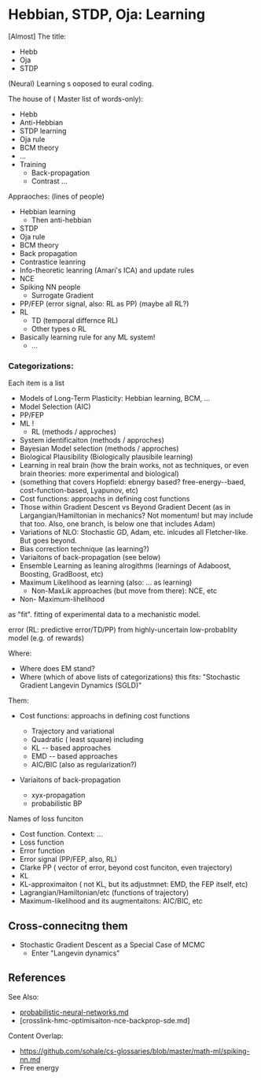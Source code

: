 # Hebbian, STDP, Oja: Learning


[Almost] The title:
* Hebb
* Oja
* STDP

(Neural) Learning s ooposed to eural coding.

The house of (
Master list of words-only):
* Hebb
* Anti-Hebbian
* STDP learning
* Oja rule
* BCM theory
* ...
* Training
    * Back-propagation
    * Contrast ...

Appraoches: (lines of people)
* Hebbian learning
   * Then anti-hebbian
* STDP
* Oja rule
* BCM theory
* Back propagation
* Contrastice leanring
* Info-theoretic leanring (Amari's ICA) and update rules
* NCE
* Spiking NN people
   * Surrogate Gradient
* PP/FEP (error signal, also: RL as PP) (maybe all RL?)
* RL
   * TD (temporal differnce RL)
   * Other types o RL
* Basically learning rule for any ML system!
    * ...

### Categorizations:
Each item is a list
* Models of Long-Term Plasticity: Hebbian learning, BCM, ...
* Model Selection (AIC)
* PP/FEP
* ML !
   * RL (methods / approches)
* System identificaiton (methods / approches)
* Bayesian Model selection (methods / approches)
* Biological Plausibility (Biologically plausibile learning)
* Learning in real brain (how the brain works, not as techniques, or even brain theories: more experimental and biological)
* (something that covers Hopfield: ebnergy based? free-energy--baed, cost-function-based, Lyapunov, etc)
* Cost functions: approachs in defining cost functions
* Those within Gradient Descent vs Beyond Gradient Decent (as in Largangian/Hamiltonian in mechanics? Not momentum! but may include that too. Also, one branch, is below one that includes Adam)
* Variations of NLO: Stochastic GD, Adam, etc. inlcudes all Fletcher-like. But goes beyond.
* Bias correction technique (as learning?)
* Variaitons of back-propagation (see below)
* Ensemble Learning as leaning alrogithms (learnings of Adaboost, Boosting, GradBoost, etc)
* Maximum Likelihood as learning (also: ... as learning)
   * Non-MaxLik approaches (but move from there): NCE, etc
* Non- Maximum-lihelihood

as "fit".
fitting of experimental data to a mechanistic model.

error (RL: predictive error/TD/PP) from highly-uncertain low-probablity model (e.g. of rewards)

Where:
* Where does EM stand?
* Where (which of above lists of categorizations) this fits: "Stochastic Gradient Langevin Dynamics (SGLD)"

Them:
* Cost functions: approachs in defining cost functions
    * Trajectory and variational
    * Quadratic ( least square) including
    * KL -- based approaches
    * EMD -- based approaches
    * AIC/BIC (also as regularization?)

* Variaitons of back-propagation
    * xyx-propagation
    * probabilistic BP

Names of loss funciton
* Cost function. Context: ...
* Loss function
* Error function
* Error signal (PP/FEP, also, RL)
* Clarke PP ( vector of error, beyond cost funciton, even trajectory) 
* KL
* KL-approximaiton ( not KL, but its adjustmnet: EMD, the FEP itself, etc)
* Lagrangian/Hamiltonian/etc (functions of trajectory)
* Maximum-likelihood and its augmentaitons: AIC/BIC, etc

## Cross-connecitng them

* Stochastic Gradient Descent as a Special Case of MCMC
   * Enter "Langevin dynamics"

## References
See Also:
* [probabilistic-neural-networks.md](https://github.com/sohale/cs-glossaries/blob/master/math-ml/probabilistic-neural-networks.md)
* [crosslink-hmc-optimisaiton-nce-backprop-sde.md]

Content Overlap:
* https://github.com/sohale/cs-glossaries/blob/master/math-ml/spiking-nn.md
* Free energy
